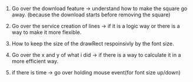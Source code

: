 
1. Go over the download feature -> understand how to make the square go away.
(because the download starts before removing the square)

2. Go over the service creation of lines -> if it is a logic way or there is a way to make it more flexible.

3. How to keep the size of the drawRect respoinsivly by the font size.

4. Go over the x and y of what i did -> if there is a way to calculate it in a more efficient way.

5. if there is time -> go over holding mouse event(for font size up/down)